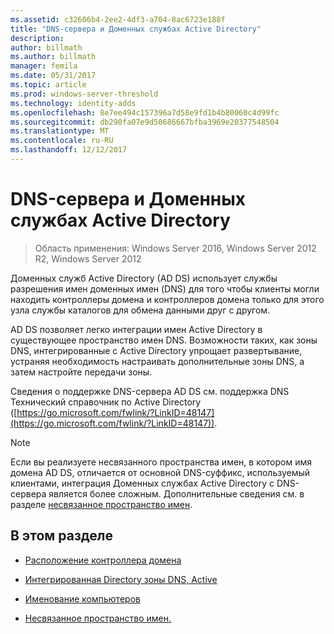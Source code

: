 ```yaml
---
ms.assetid: c32606b4-2ee2-4df3-a704-8ac6723e188f
title: "DNS-сервера и Доменных службах Active Directory"
description: 
author: billmath
ms.author: billmath
manager: femila
ms.date: 05/31/2017
ms.topic: article
ms.prod: windows-server-threshold
ms.technology: identity-adds
ms.openlocfilehash: 8e7ee494c157396a7d58e9fd1b4b80060c4d99fc
ms.sourcegitcommit: db290fa07e9d50686667bfba3969e20377548504
ms.translationtype: MT
ms.contentlocale: ru-RU
ms.lasthandoff: 12/12/2017
---
```

# <a name="dns-and-ad-ds"></a>DNS-сервера и Доменных службах Active Directory

>Область применения: Windows Server 2016, Windows Server 2012 R2, Windows Server 2012

Доменных служб Active Directory (AD DS) использует службы разрешения имен доменных имен (DNS) для того чтобы клиенты могли находить контроллеры домена и контроллеров домена только для этого узла службы каталогов для обмена данными друг с другом.  
  
AD DS позволяет легко интеграции имен Active Directory в существующее пространство имен DNS. Возможности таких, как зоны DNS, интегрированные с Active Directory упрощает развертывание, устраняя необходимость настраивать дополнительные зоны DNS, а затем настройте передачи зоны.  
  
Сведения о поддержке DNS-сервера AD DS см. поддержка DNS Технический справочник по Active Directory ([https://go.microsoft.com/fwlink/?LinkID=48147](https://go.microsoft.com/fwlink/?LinkID=48147)).  
  
> [!NOTE]  
> Если вы реализуете несвязанного пространства имен, в котором имя домена AD DS, отличается от основной DNS-суффикс, используемый клиентами, интеграция Доменных службах Active Directory с DNS-сервера является более сложным. Дополнительные сведения см. в разделе [несвязанное пространство имен](../../ad-ds/plan/../../ad-ds/plan/Disjoint-Namespace.md).  
  
## <a name="in-this-section"></a>В этом разделе  
  
-   [Расположение контроллера домена](../../ad-ds/plan/Domain-Controller-Location.md)  
  
-   [Интегрированная Directory зоны DNS, Active](../../ad-ds/plan/Active-Directory-Integrated-DNS-Zones.md)  
  
-   [Именование компьютеров](../../ad-ds/plan/Computer-Naming.md)  
  
-   [Несвязанное пространство имен.](../../ad-ds/plan/../../ad-ds/plan/Disjoint-Namespace.md)  
  



